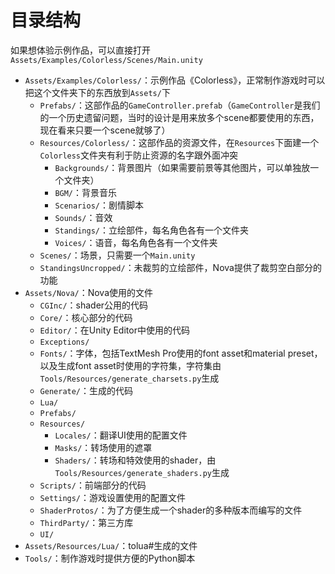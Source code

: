 # 目录结构

如果想体验示例作品，可以直接打开`Assets/Examples/Colorless/Scenes/Main.unity`

* `Assets/Examples/Colorless/`：示例作品《Colorless》，正常制作游戏时可以把这个文件夹下的东西放到`Assets/`下
    * `Prefabs/`：这部作品的`GameController.prefab`（`GameController`是我们的一个历史遗留问题，当时的设计是用来放多个scene都要使用的东西，现在看来只要一个scene就够了）
    * `Resources/Colorless/`：这部作品的资源文件，在`Resources`下面建一个`Colorless`文件夹有利于防止资源的名字跟外面冲突
        * `Backgrounds/`：背景图片（如果需要前景等其他图片，可以单独放一个文件夹）
        * `BGM/`：背景音乐
        * `Scenarios/`：剧情脚本
        * `Sounds/`：音效
        * `Standings/`：立绘部件，每名角色各有一个文件夹
        * `Voices/`：语音，每名角色各有一个文件夹
    * `Scenes/`：场景，只需要一个`Main.unity`
    * `StandingsUncropped/`：未裁剪的立绘部件，Nova提供了裁剪空白部分的功能
* `Assets/Nova/`：Nova使用的文件
    * `CGInc/`：shader公用的代码
    * `Core/`：核心部分的代码
    * `Editor/`：在Unity Editor中使用的代码
    * `Exceptions/`
    * `Fonts/`：字体，包括TextMesh Pro使用的font asset和material preset，以及生成font asset时使用的字符集，字符集由`Tools/Resources/generate_charsets.py`生成
    * `Generate/`：生成的代码
    * `Lua/`
    * `Prefabs/`
    * `Resources/`
        * `Locales/`：翻译UI使用的配置文件
        * `Masks/`：转场使用的遮罩
        * `Shaders/`：转场和特效使用的shader，由`Tools/Resources/generate_shaders.py`生成
    * `Scripts/`：前端部分的代码
    * `Settings/`：游戏设置使用的配置文件
    * `ShaderProtos/`：为了方便生成一个shader的多种版本而编写的文件
    * `ThirdParty/`：第三方库
    * `UI/`
* `Assets/Resources/Lua/`：tolua#生成的文件
* `Tools/`：制作游戏时提供方便的Python脚本
